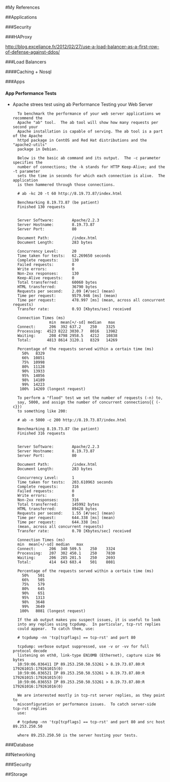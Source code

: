 #My References 

##Applications

###Security

###HAProxy

  http://blog.exceliance.fr/2012/02/27/use-a-load-balancer-as-a-first-row-of-defense-against-ddos/

###Load Balancers


####Caching + Nosql


###Apps
#### App Performance Tests

* Apache strees test using ab
		Performance Testing your Web Server

		To benchmark the performance of your web server applications we recommend the
		Apache "ab" tool.  The ab tool will show how many requests per second your 
		Apache installation is capable of serving. The ab tool is a part of the Apache
		httpd package in CentOS and Red Hat distributions and the "apache2-utils" 
		package in Debian.

		Below is the basic ab command and its output.  The -c parameter specifies the 
		number of connections; the -k stands for HTTP Keep-Alive; and the -t parameter
		sets the time in seconds for which each connection is alive.  The application
		is then hammered through those connections.

		# ab -kc 20 -t 60 http://8.19.73.87/index.html

		Benchmarking 8.19.73.87 (be patient)
		Finished 130 requests


		Server Software:        Apache/2.2.3
		Server Hostname:        8.19.73.87
		Server Port:            80

		Document Path:          /index.html
		Document Length:        283 bytes

		Concurrency Level:      20
		Time taken for tests:   62.269650 seconds
		Complete requests:      130
		Failed requests:        0
		Write errors:           0
		Non-2xx responses:      130
		Keep-Alive requests:    0
		Total transferred:      60060 bytes
		HTML transferred:       36790 bytes
		Requests per second:    2.09 [#/sec] (mean)
		Time per request:       9579.946 [ms] (mean)
		Time per request:       478.997 [ms] (mean, across all concurrent requests)
		Transfer rate:          0.93 [Kbytes/sec] received

		Connection Times (ms)
					  min  mean[+/-sd] median   max
		Connect:      206  392 637.2    250    3325
		Processing:  4523 8222 3030.7   8016   13982
		Waiting:      208 4798 2958.5   4212   10838
		Total:       4813 8614 3120.1   8329   14269

		Percentage of the requests served within a certain time (ms)
		  50%   8329
		  66%  10851
		  75%  10998
		  80%  11128
		  90%  13933
		  95%  14056
		  98%  14189
		  99%  14223
		 100%  14269 (longest request)

		To perform a "flood" test we set the number of requests (-n) to, 
		say, 5000, and assign the number of concurrent connections{{ (-c}})
		to something like 200:

		# ab -n 5000 -c 200 http://8.19.73.87/index.html

		Benchmarking 8.19.73.87 (be patient)
		Finished 316 requests


		Server Software:        Apache/2.2.3
		Server Hostname:        8.19.73.87
		Server Port:            80

		Document Path:          /index.html
		Document Length:        283 bytes

		Concurrency Level:      1
		Time taken for tests:   203.610963 seconds
		Complete requests:      316
		Failed requests:        0
		Write errors:           0
		Non-2xx responses:      316
		Total transferred:      145992 bytes
		HTML transferred:       89428 bytes
		Requests per second:    1.55 [#/sec] (mean)
		Time per request:       644.338 [ms] (mean)
		Time per request:       644.338 [ms] 
		(mean, across all concurrent requests)
		Transfer rate:          0.70 [Kbytes/sec] received

		Connection Times (ms)
		min  mean[+/-sd] median   max
		Connect:      206  340 509.5    250    3324
		Processing:   207  302 450.1    250    7830
		Waiting:      206  285 201.5    250    2693
		Total:        414  643 683.4    501    8081

		Percentage of the requests served within a certain time (ms)
		  50%    501
		  66%    505
		  75%    579
		  80%    645
		  90%    651
		  95%   1313
		  98%   3648
		  99%   3649
		 100%   8081 (longest request)

		If the ab output makes you suspect issues, it is useful to look 
		into any replies using tcpdump.  In particular, tcp-rst replies 
		could appear.  To catch them, use:

		# tcpdump -nn 'tcp[tcpflags] == tcp-rst' and port 80

		tcpdump: verbose output suppressed, use -v or -vv for full protocol	decode
		listening on eth0, link-type EN10MB (Ethernet), capture size 96 bytes
		10:59:06.036411 IP 89.253.250.50.53261 > 8.19.73.87.80:R 179261015:179261015(0)
		10:59:06.036521 IP 89.253.250.50.53261 > 8.19.73.87.80:R 179261015:179261015(0)
		10:59:06.036553 IP 89.253.250.50.53261 > 8.19.73.87.80:R 179261016:179261016(0)

		We are interested mostly in tcp-rst server replies, as they point to 
		misconfiguration or performance issues.  To catch server-side tcp-rst replies 
		use:

		# tcpdump -nn 'tcp[tcpflags] == tcp-rst' and port 80 and src host 89.253.250.50

		where 89.253.250.50 is the server hosting your tests.


	


###Database


##Networking

###Security


##Storage
